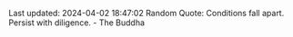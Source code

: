 Last updated: 2024-04-02 18:47:02
Random Quote: Conditions fall apart. Persist with diligence. - The Buddha